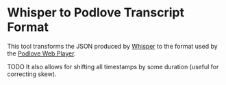 # Whisper to Podlove Transcript Format

This tool transforms the JSON produced by [Whisper](https://github.com/openai/whisper) to the format used by the [Podlove Web Player](https://docs.podlove.org/podlove-web-player/).

TODO It also allows for shifting all timestamps by some duration (useful for correcting skew).

